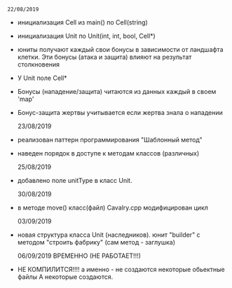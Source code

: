 	22/08/2019
- инициализация Cell из main() по Cell(string)
- инициализация Unit по Unit(int, int, bool, Cell*)
- юниты получают каждый свои бонусы в зависимости от ландшафта клетки.
  Эти бонусы (атака и защита) влияют на результат столкновения
- У Unit поле Cell*
- Бонусы (нападение/защита) читаются из данных каждый в своем 'map'
- Бонус-защита жертвы учитывается если жертва знала о нападении


	23/08/2019
- реализован паттерн программирования "Шаблонный метод"
- наведен порядок в доступе к методам классов (различных)

	25/08/2019
- добавлено поле unitType в класс Unit.

	30/08/2019
- в методе move() класс(файл) Cavalry.cpp модифицирован цикл

	03/09/2019
- новая структура класса Unit (наследников).
  юнит "builder" с методом "строить фабрику" (сам метод - заглушка)
  
  	06/09/2019   ВРЕМЕННО (НЕ РАБОТАЕТ!!!)
- НЕ КОМПИЛИТСЯ!!!!
  а именно - не создаются некоторые обьектные файлы
  А некоторые создаются.
  